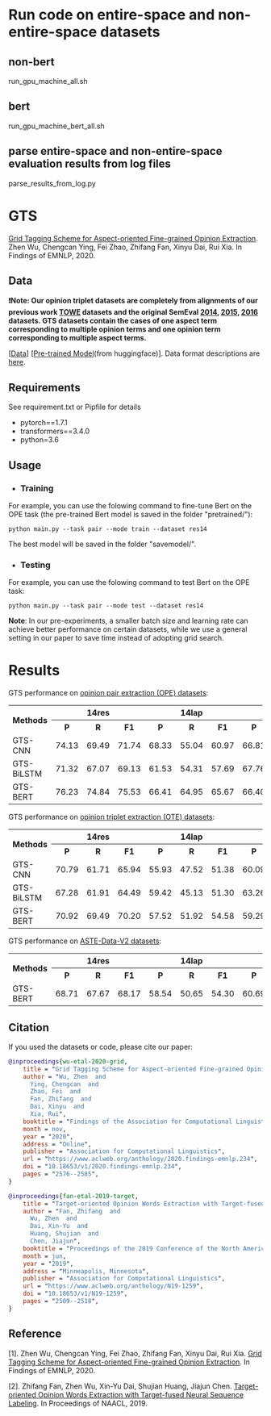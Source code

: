 # Run code on entire-space and non-entire-space datasets 

## non-bert
run_gpu_machine_all.sh

## bert
run_gpu_machine_bert_all.sh

## parse entire-space and non-entire-space evaluation results from log files
parse_results_from_log.py

# GTS
[Grid Tagging Scheme for Aspect-oriented Fine-grained Opinion Extraction](https://arxiv.org/pdf/2010.04640.pdf). Zhen Wu, Chengcan Ying, Fei Zhao, Zhifang Fan, Xinyu Dai, Rui Xia. In Findings of EMNLP, 2020.

## Data
**❗Note: Our opinion triplet datasets are completely from alignments of our previous work [TOWE](https://www.aclweb.org/anthology/N19-1259/) datasets and the original SemEval [2014](https://www.aclweb.org/anthology/S14-2004/), [2015](https://www.aclweb.org/anthology/S15-2082/), [2016](https://www.aclweb.org/anthology/S16-1002/) datasets. GTS datasets contain the cases of one aspect term corresponding to multiple opinion terms and one opinion term corresponding to multiple aspect terms.**

[[Data](https://github.com/NJUNLP/GTS/tree/main/data)]   [[Pre-trained Model](https://drive.google.com/drive/folders/15HZun7FeObpNaJF1gwrJxn2H6e28LPZY?usp=sharing)(from huggingface)]. Data format descriptions are [here](https://github.com/NJUNLP/GTS/blob/main/data/datareadme.md).

## Requirements
See requirement.txt or Pipfile for details
* pytorch==1.7.1
* transformers==3.4.0
* python=3.6

## Usage
- ### Training
For example, you can use the folowing command to fine-tune Bert on the OPE task (the pre-trained Bert model is saved in the folder "pretrained/"):
```
python main.py --task pair --mode train --dataset res14
```
The best model will be saved in the folder "savemodel/".

- ### Testing
For example, you can use the folowing command to test Bert on the OPE task:
```
python main.py --task pair --mode test --dataset res14
```

**Note**: In our pre-experiments, a smaller batch size and learning rate can achieve better performance on certain datasets, while we use a general setting in our paper to save time instead of adopting grid search.

# Results
GTS performance on [opinion pair extraction (OPE) datasets](https://github.com/NJUNLP/GTS/tree/main/data):
<table>
	<tr>
	    <th rowspan="2">Methods</th>
	    <th colspan="3">14res</th>
	    <th colspan="3">14lap</th>
      <th colspan="3">15res</th>
      <th colspan="3">16res</th>  
	</tr >
  <tr >
	    <th>P</th>
	    <th>R</th>
	    <th>F1</th>
      <th>P</th>
	    <th>R</th>
	    <th>F1</th>
      <th>P</th>
	    <th>R</th>
	    <th>F1</th>
      <th>P</th>
	    <th>R</th>
	    <th>F1</th>
	</tr>
	<tr >
	    <td>GTS-CNN</td>
	    <td>74.13</td>
	    <td>69.49</td>
      <td>71.74</td>
      <td>68.33</td>
      <td>55.04</td>
      <td>60.97</td>
      <td>66.81</td>
      <td>61.34</td>
      <td>63.96</td>
      <td>70.48</td>
      <td>72.39</td>
      <td>71.42</td>
	</tr>
  <tr >
	    <td>GTS-BiLSTM</td>
	    <td>71.32</td>
	    <td>67.07</td>
      <td>69.13</td>
      <td>61.53</td>
      <td>54.31</td>
      <td>57.69</td>
      <td>67.76</td>
      <td>63.19</td>
      <td>65.39</td>
      <td>70.32</td>
      <td>70.46</td>
      <td>70.39</td>
	</tr>
  <tr >
	    <td>GTS-BERT</td>
	    <td>76.23</td>
	    <td>74.84</td>
      <td>75.53</td>
      <td>66.41</td>
      <td>64.95</td>
      <td>65.67</td>
      <td>66.40</td>
      <td>68.71</td>
      <td>67.53</td>
      <td>71.70</td>
      <td>77.79</td>
      <td>74.62</td>
	</tr>
</table>

GTS performance on [opinion triplet extraction (OTE) datasets](https://github.com/NJUNLP/GTS/tree/main/data):
<table>
	<tr>
	    <th rowspan="2">Methods</th>
	    <th colspan="3">14res</th>
	    <th colspan="3">14lap</th>
      <th colspan="3">15res</th>
      <th colspan="3">16res</th>  
	</tr >
  <tr >
	    <th>P</th>
	    <th>R</th>
	    <th>F1</th>
      <th>P</th>
	    <th>R</th>
	    <th>F1</th>
      <th>P</th>
	    <th>R</th>
	    <th>F1</th>
      <th>P</th>
	    <th>R</th>
	    <th>F1</th>
	</tr>
	<tr >
	  <td>GTS-CNN</td>
	  <td>70.79</td>
	  <td>61.71</td>
      <td>65.94</td>
      <td>55.93</td>
      <td>47.52</td>
      <td>51.38</td>
      <td>60.09</td>
      <td>53.57</td>
      <td>56.64</td>
      <td>62.63</td>
      <td>66.98</td>
      <td>64.73</td>
	</tr>
  <tr >
	  <td>GTS-BiLSTM</td>
	  <td>67.28</td>
	  <td>61.91</td>
      <td>64.49</td>
      <td>59.42</td>
      <td>45.13</td>
      <td>51.30</td>
      <td>63.26</td>
      <td>50.71</td>
      <td>56.29</td>
      <td>66.07</td>
      <td>65.05</td>
      <td>65.56</td>
	</tr>
  <tr >
	  <td>GTS-BERT</td>
	  <td>70.92</td>
	  <td>69.49</td>
      <td>70.20</td>
      <td>57.52</td>
      <td>51.92</td>
      <td>54.58</td>
      <td>59.29</td>
      <td>58.07</td>
      <td>58.67</td>
      <td>68.58</td>
      <td>66.60</td>
      <td>67.58</td>
	</tr>
</table>

GTS performance on [ASTE-Data-V2 datasets](https://arxiv.org/pdf/2010.02609.pdf):
<table>
	<tr>
	    <th rowspan="2">Methods</th>
	    <th colspan="3">14res</th>
	    <th colspan="3">14lap</th>
      <th colspan="3">15res</th>
      <th colspan="3">16res</th>  
	</tr >
  <tr >
	    <th>P</th>
	    <th>R</th>
	    <th>F1</th>
      <th>P</th>
	    <th>R</th>
	    <th>F1</th>
      <th>P</th>
	    <th>R</th>
	    <th>F1</th>
      <th>P</th>
	    <th>R</th>
	    <th>F1</th>
	</tr>
	<tr >
	  <td>GTS-BERT</td>
	  <td>68.71</td>
	  <td>67.67</td>
      <td>68.17</td>
      <td>58.54</td>
      <td>50.65</td>
      <td>54.30</td>
      <td>60.69</td>
      <td>60.54</td>
      <td>60.61</td>
      <td>67.39</td>
      <td>66.73</td>
      <td>67.06</td>
	</tr>
</table>
    
## Citation
If you used the datasets or code, please cite our paper:
```bibtex
@inproceedings{wu-etal-2020-grid,
    title = "Grid Tagging Scheme for Aspect-oriented Fine-grained Opinion Extraction",
    author = "Wu, Zhen  and
      Ying, Chengcan  and
      Zhao, Fei  and
      Fan, Zhifang  and
      Dai, Xinyu  and
      Xia, Rui",
    booktitle = "Findings of the Association for Computational Linguistics: EMNLP 2020",
    month = nov,
    year = "2020",
    address = "Online",
    publisher = "Association for Computational Linguistics",
    url = "https://www.aclweb.org/anthology/2020.findings-emnlp.234",
    doi = "10.18653/v1/2020.findings-emnlp.234",
    pages = "2576--2585",
}
```
```bibtex
@inproceedings{fan-etal-2019-target,
    title = "Target-oriented Opinion Words Extraction with Target-fused Neural Sequence Labeling",
    author = "Fan, Zhifang  and
      Wu, Zhen  and
      Dai, Xin-Yu  and
      Huang, Shujian  and
      Chen, Jiajun",
    booktitle = "Proceedings of the 2019 Conference of the North American Chapter of the Association for Computational Linguistics: Human Language Technologies, Volume 1 (Long and Short Papers)",
    month = jun,
    year = "2019",
    address = "Minneapolis, Minnesota",
    publisher = "Association for Computational Linguistics",
    url = "https://www.aclweb.org/anthology/N19-1259",
    doi = "10.18653/v1/N19-1259",
    pages = "2509--2518",
}
```

## Reference
[1]. Zhen Wu, Chengcan Ying, Fei Zhao, Zhifang Fan, Xinyu Dai, Rui Xia. [Grid Tagging Scheme for Aspect-oriented Fine-grained Opinion Extraction](https://arxiv.org/pdf/2010.04640.pdf). In Findings of EMNLP, 2020.

[2]. Zhifang Fan, Zhen Wu, Xin-Yu Dai, Shujian Huang, Jiajun Chen. [Target-oriented Opinion Words Extraction with Target-fused Neural Sequence Labeling](https://www.aclweb.org/anthology/N19-1259.pdf). In Proceedings of NAACL, 2019.
